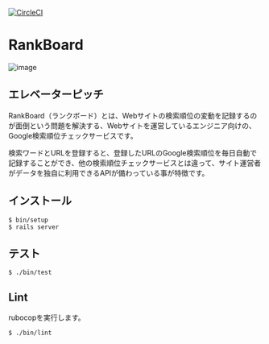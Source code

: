 [![CircleCI](https://circleci.com/gh/mikihito-h/RankBoard/tree/master.svg?style=svg)](https://circleci.com/gh/mikihito-h/RankBoard/tree/master)

# RankBoard
![image](https://user-images.githubusercontent.com/53965479/91021556-e8646880-e62e-11ea-906b-ef260082a1f6.png)


## エレベーターピッチ
RankBoard（ランクボード）とは、Webサイトの検索順位の変動を記録するのが面倒という問題を解決する、Webサイトを運営しているエンジニア向けの、Google検索順位チェックサービスです。

検索ワードとURLを登録すると、登録したURLのGoogle検索順位を毎日自動で記録することができ、他の検索順位チェックサービスとは違って、サイト運営者がデータを独自に利用できるAPIが備わっている事が特徴です。


## インストール
```
$ bin/setup
$ rails server
```


## テスト
```
$ ./bin/test
```


## Lint
rubocopを実行します。
```
$ ./bin/lint
```
